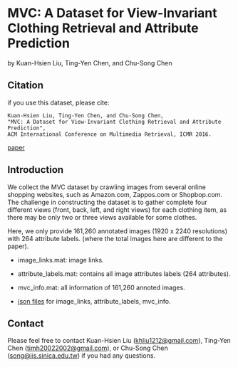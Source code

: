# MVC: A Dataset for View-Invariant Clothing Retrieval and Attribute Prediction
by Kuan-Hsien Liu, Ting-Yen Chen, and Chu-Song Chen

## Citation
if you use this dataset, please cite:
	
	Kuan-Hsien Liu, Ting-Yen Chen, and Chu-Song Chen,
	"MVC: A Dataset for View-Invariant Clothing Retrieval and Attribute Prediction",
	ACM International Conference on Multimedia Retrieval, ICMR 2016.
	
[paper](http://www.iis.sinica.edu.tw/papers/song/19692-F.pdf)

## Introduction
We collect the MVC dataset by crawling images from several online shopping websites, such as Amazon.com, Zappos.com or Shopbop.com.   The challenge in constructing the dataset is to gather complete four different views (front, back, left, and right views) for each clothing item, as there may be only two or three views available for some clothes.

Here, we only provide 161,260 annotated images (1920 x 2240 resolutions) with 264 attribute labels.
(where the total images here are different to the paper).

  * image_links.mat: image links.
  * attribute_labels.mat: contains all image attributes labels (264 attributes).
  * mvc_info.mat: all information of 161,260 annoted images.
  
  * [json files](https://drive.google.com/open?id=0B0oMjGuurWR4ZVZ1X19veUkxeU0) for image_links, attribute_labels, mvc_info.

## Contact
Please feel free to contact Kuan-Hsien Liu (khliu1212@gmail.com), Ting-Yen Chen (timh20022002@gmail.com), or Chu-Song Chen (song@iis.sinica.edu.tw) if you had any questions.
